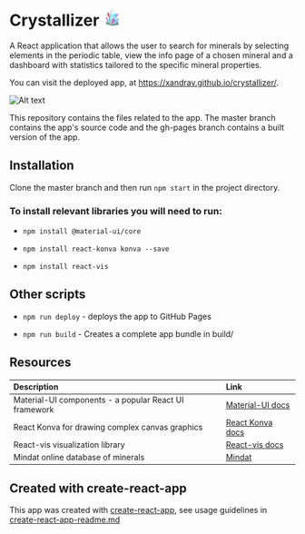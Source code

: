 # Crystallizer ![Alt text](/public/favicon-32x32.png)

A React application that allows the user to search for minerals by selecting elements in the periodic table, view the info page of a chosen mineral and a dashboard with statistics tailored to the specific mineral properties.

You can visit the deployed app, at https://xandrav.github.io/crystallizer/.

![Alt text](/public/crystallizer.gif)

This repository contains the files related to the app. The master branch contains the app's source code and the gh-pages branch contains a built version of the app.

## Installation

Clone the master branch and then run `npm start` in the project directory.

### To install relevant libraries you will need to run:

* `npm install @material-ui/core`

* `npm install react-konva konva --save`

* `npm install react-vis`

## Other scripts
* `npm run deploy` - deploys the app to GitHub Pages

* `npm run build` - Creates a complete app bundle in build/

## Resources

| Description | Link     |
| :------------- | :------------- |
| Material-UI components - a popular React UI framework       | [Material-UI docs](https://material-ui.com/getting-started/installation/) |
| React Konva for drawing complex canvas graphics  | [React Konva docs](https://konvajs.org/docs/react/) |
| React-vis visualization library | [React-vis docs](https://uber.github.io/react-vis/documentation/getting-started/creating-a-new-react-vis-project) |
| Mindat online database of minerals | [Mindat](https://www.mindat.org/)|

## Created with create-react-app

This app was created with [create-react-app](https://github.com/facebook/create-react-app), see usage guidelines in [create-react-app-readme.md](create-react-app-readme.md)